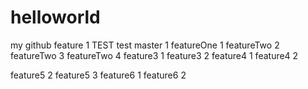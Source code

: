 helloworld
==========

my github
feature 1
TEST
test
master 1
featureOne 1
featureTwo 2
featureTwo 3
featureTwo 4
feature3 1
feature3 2
feature4 1
feature4 2

feature5 2
feature5 3
feature6 1
feature6 2
